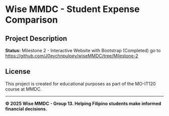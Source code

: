 # Wise MMDC - Student Expense Comparison

## Project Description

**Status:** Milestone 2 - Interactive Website with Bootstrap (Completed) go to https://github.com/J0eychnpulpey/wiseMMDC/tree/Milestone-2




## License

This project is created for educational purposes as part of the MO-IT120 course at MMDC.

---

**© 2025 Wise MMDC - Group 13. Helping Filipino students make informed financial decisions.**
